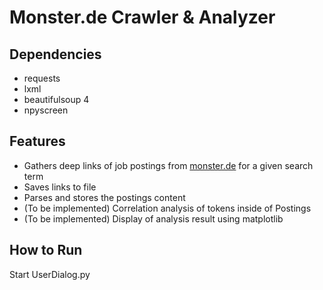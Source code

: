 Monster.de Crawler & Analyzer
===

Dependencies
---
* requests
* lxml
* beautifulsoup 4
* npyscreen

Features
---
* Gathers deep links of job postings from [monster.de](https://monster.de) for a given search term
* Saves links to file
* Parses and stores the postings content
* (To be implemented) Correlation analysis of tokens inside of Postings
* (To be implemented) Display of analysis result using matplotlib

How to Run
---
Start UserDialog.py
